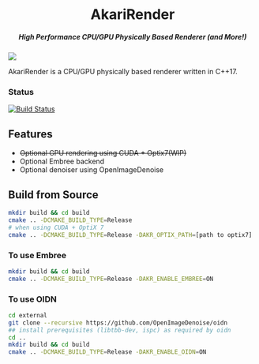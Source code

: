 <h1 align="center">AkariRender</h1>
<h5 align="center">High Performance CPU/GPU Physically Based Renderer (and More!)</h5>

![](gallery/beauty4k.png)

AkariRender is a CPU/GPU physically based renderer written in C++17.

### Status
[![Build Status](https://travis-ci.org/shiinamiyuki/AkariRender.svg?branch=master)](https://travis-ci.org/shiinamiyuki/AkariRender)

## Features
 - <del> Optional GPU rendering using CUDA + Optix7(WIP)</del> 
 - Optional Embree backend
 - Optional denoiser using OpenImageDenoise

## Build from Source
```bash
mkdir build && cd build
cmake .. -DCMAKE_BUILD_TYPE=Release
# when using CUDA + OptiX 7
cmake .. -DCMAKE_BUILD_TYPE=Release -DAKR_OPTIX_PATH=[path to optix7]
```

### To use Embree
```bash
mkdir build && cd build
cmake .. -DCMAKE_BUILD_TYPE=Release -DAKR_ENABLE_EMBREE=ON
```

### To use OIDN
```bash
cd external
git clone --recursive https://github.com/OpenImageDenoise/oidn
## install prerequisites (libtbb-dev, ispc) as required by oidn 
cd ..
mkdir build && cd build
cmake .. -DCMAKE_BUILD_TYPE=Release -DAKR_ENABLE_OIDN=ON
```
